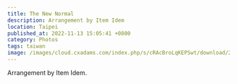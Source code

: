 ```yaml
---
title: The New Normal
description: Arrangement by Item Idem
location: Taipei
published_at: 2022-11-13 15:05:41 +0800
category: Photos
tags: taiwan
image: /images/cloud.cxadams.com/index.php/s/cRAcBroLqKEPSwt/download/20190525-2357_Taipei_Cyril_L1003569-0.jpg
---
```


Arrangement by Item Idem.
